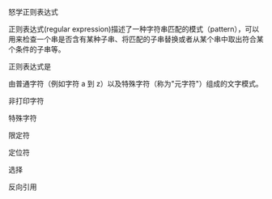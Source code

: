 怒学正则表达式





正则表达式(regular expression)描述了一种字符串匹配的模式（pattern），可以用来检查一个串是否含有某种子串、将匹配的子串替换或者从某个串中取出符合某个条件的子串等。





正则表达式是

由普通字符（例如字符 a 到 z）以及特殊字符（称为"元字符"）组成的文字模式。

非打印字符

特殊字符

限定符

定位符

选择

反向引用
